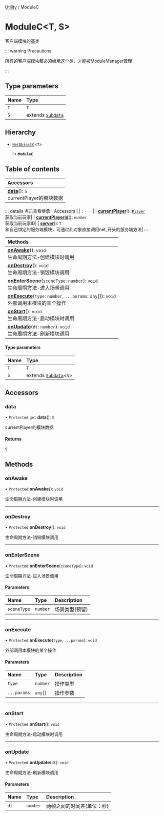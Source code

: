 [Utility](../groups/Utility.Utility.md) / ModuleC

# ModuleC<T, S\> <Badge type="tip" text="Class" /> <Score text="ModuleC<T, S\>" />

客户端模块的基类

::: warning Precautions

所有的客户端模块都必须继承这个类，才能被ModuleManager管理

:::

## Type parameters

| Name | Type |
| :------ | :------ |
| `T` | `T` |
| `S` | extends [`Subdata`](Extension.Subdata.md) |

## Hierarchy

- [`NetObjectC`](Extension.NetObjectC.md)<`T`\>

  ↳ **`ModuleC`**

## Table of contents

| Accessors |
| :-----|
| **[data](Extension.ModuleC.md#data)**(): `S` <br> currentPlayer的模块数据|


::: details 点击查看继承
| Accessors |
| :-----|
| **[currentPlayer](Extension.NetObjectC.md#currentplayer)**(): [`Player`](Gameplay.Player.md) <br> 获取当前玩家|
| **[currentPlayerId](Extension.NetObjectC.md#currentplayerid)**(): `number` <br> 获取当前玩家ID|
| **[server](Extension.NetObjectC.md#server)**(): `T` <br> 和自己绑定的服务端模块，可通过此对象直接调用net_开头的服务端方法|
:::


| Methods |
| :-----|
| **[onAwake](Extension.ModuleC.md#onawake)**(): `void` <br> 生命周期方法-创建模块时调用|
| **[onDestroy](Extension.ModuleC.md#ondestroy)**(): `void` <br> 生命周期方法-销毁模块调用|
| **[onEnterScene](Extension.ModuleC.md#onenterscene)**(`sceneType`: `number`): `void` <br> 生命周期方法-进入场景调用|
| **[onExecute](Extension.ModuleC.md#onexecute)**(`type`: `number`, `...params`: `any`[]): `void` <br> 外部调用本模块的某个操作|
| **[onStart](Extension.ModuleC.md#onstart)**(): `void` <br> 生命周期方法-启动模块时调用|
| **[onUpdate](Extension.ModuleC.md#onupdate)**(`dt`: `number`): `void` <br> 生命周期方法-刷新模块调用|

#### Type parameters

| Name | Type |
| :------ | :------ |
| `T` | `T` |
| `S` | extends [`Subdata`](Extension.Subdata.md)<`S`\> |

## Accessors

### data <Score text="data" /> 

• `Protected` `get` **data**(): `S`

currentPlayer的模块数据

#### Returns

`S`


## Methods

### onAwake <Score text="onAwake" /> 

• `Protected` **onAwake**(): `void` <Badge type="tip" text="client" />

生命周期方法-创建模块时调用



___

### onDestroy <Score text="onDestroy" /> 

• `Protected` **onDestroy**(): `void` <Badge type="tip" text="client" />

生命周期方法-销毁模块调用



___

### onEnterScene <Score text="onEnterScene" /> 

• `Protected` **onEnterScene**(`sceneType`): `void` <Badge type="tip" text="client" />

生命周期方法-进入场景调用


#### Parameters

| Name | Type | Description |
| :------ | :------ | :------ |
| `sceneType` | `number` |  场景类型(预留) |


___

### onExecute <Score text="onExecute" /> 

• `Protected` **onExecute**(`type`, `...params`): `void` <Badge type="tip" text="client" />

外部调用本模块的某个操作


#### Parameters

| Name | Type | Description |
| :------ | :------ | :------ |
| `type` | `number` |  操作类型 |
| `...params` | `any`[] |  操作参数 |


___

### onStart <Score text="onStart" /> 

• `Protected` **onStart**(): `void` <Badge type="tip" text="client" />

生命周期方法-启动模块时调用



___

### onUpdate <Score text="onUpdate" /> 

• `Protected` **onUpdate**(`dt`): `void` <Badge type="tip" text="client" />

生命周期方法-刷新模块调用


#### Parameters

| Name | Type | Description |
| :------ | :------ | :------ |
| `dt` | `number` |  两帧之间的时间差(单位：秒) |

